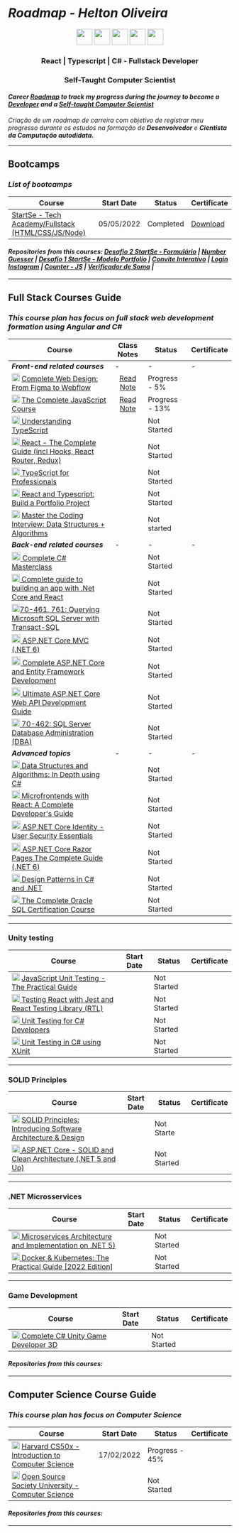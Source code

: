 # <i> Roadmap - Helton Oliveira</i>
<div align="center"> <img width="36px" src="https://cdn.iconscout.com/icon/free/png-256/javascript-2752148-2284965.png"> <img width="36px" src="https://upload.wikimedia.org/wikipedia/commons/thumb/4/4c/Typescript_logo_2020.svg/1200px-Typescript_logo_2020.svg.png"> <img width="36px" src="https://upload.wikimedia.org/wikipedia/commons/thumb/a/a7/React-icon.svg/2300px-React-icon.svg.png"> <img width="36px" src="https://upload.wikimedia.org/wikipedia/commons/thumb/e/ee/.NET_Core_Logo.svg/1200px-.NET_Core_Logo.svg.png"> <img width="36px" src="https://static.cloud-boxloja.com/lojas/wyfyg/produtos/e3a5cbf1-f38e-4b2d-9263-d2216fd778f0.jpg"></div>

<div align="center">

### React | Typescript | C# - Fullstack Developer
### Self-Taught Computer Scientist
</div>


#### <i>Career <u>Roadmap</u> to track my progress during the journey to become a <u>Developer</u> and a <u>Self-taught Computer Scientist</u></i>
<i>Criação de um roadmap de carreira com objetivo de registrar meu progresso durante os estudos na formação de <b>Desenvolvedor</b> e <b>Cientista da Computação autodidata.</b><br></i>

------

## Bootcamps

### <i>List of bootcamps</i>

<div align="center">

|  Course |  Start Date | Status | Certificate |
| ------------ | ------------ | ------------ | ------------ |
|<a href="https://www.startse.com/?utm_term=startse&utm_campaign=Search_Institucional_StartSe&utm_source=adwords&utm_medium=ppc&hsa_acc=5481106700&hsa_cam=9309368784&hsa_grp=89353845050&hsa_ad=532283270377&hsa_src=g&hsa_tgt=aud-1188339340525:kwd-378518100877&hsa_kw=startse&hsa_mt=p&hsa_net=adwords&hsa_ver=3&gclid=Cj0KCQjwhqaVBhCxARIsAHK1tiNJknBSuiuY8FzkKSMqRU2F6w4VBTM_96S7u2s2FUVQl_BnQnn-DmgaAj41EALw_wcB">StartSe - Tech Academy/Fullstack (HTML/CSS/JS/Node)</a>  |  05/05/2022 |  Completed | <a href="https://drive.google.com/file/d/1TnEnpndXo6PMqO1t4i77BiNCJuL0xfvG/view?usp=sharing">Download</a>    |


</div>

#### <i>Repositories from this courses: <a href="https://github.com/Holiv/startse-desafio-2">Desafio 2 StartSe - Formulário</a> | <a href="https://github.com/Holiv/number-guesser-js">Number Guesser</a> | <a href="https://github.com/Holiv/modelo-portfolio-startse">Desafio 1 StartSe - Modelo Portfolio</a> | <a href="https://github.com/Holiv/convite-aniversario-js">Convite Interativo</a> | <a href="https://github.com/Holiv/login-instagram-dio">Login Instagram</a> | <a href="https://github.com/Holiv/js-beginner-counter">Counter - JS</a> | <a href="https://github.com/Holiv/js-beginner-verificador-soma">Verificador de Soma</a> |
 </i>

------

## Full Stack Courses Guide

### <i>This course plan has focus on full stack web development formation using Angular and C#</i>

<div align="center">

|  Course |  Class Notes | Status | Certificate |
| ------------ | ------------ | ------------ | ------------ |
|  <i><b>Front-end related courses</b></i>  | -| - | - |
| <img width="18px" src="https://cdn-icons-png.flaticon.com/512/5968/5968705.png"> <a href="https://www.udemy.com/course/freelance-web-design-from-design-to-development-to-making-money/learn/lecture/16279960?start=15">Complete Web Design: From Figma to Webflow</a>  | <div align='center'><a href='./Notes/The Complete JavaScript Course/The Complete JavaScript Course.md'>Read Note</a></div>  | Progress - 5%  |
| <img width="18px" src="https://cdn.iconscout.com/icon/free/png-256/javascript-2752148-2284965.png"> <a href="https://www.udemy.com/course/the-complete-javascript-course/learn/lecture/22628657?start=0">The Complete JavaScript Course</a>  | <div align='center'><a href='./Notes/The Complete JavaScript Course/The Complete JavaScript Course.md'> Read Note</a></div>  | Progress - 13% |
| <img width="18px" src="https://upload.wikimedia.org/wikipedia/commons/thumb/4/4c/Typescript_logo_2020.svg/1200px-Typescript_logo_2020.svg.png"><a href=""> Understanding TypeScript</a>   |  |  Not Started |
| <img width="18px" src="https://upload.wikimedia.org/wikipedia/commons/thumb/a/a7/React-icon.svg/2300px-React-icon.svg.png"><a href="https://www.udemy.com/course/react-the-complete-guide-incl-redux/"> React - The Complete Guide (incl Hooks, React Router, Redux)</a>   |   |  Not Started |
|  <img width="18px" src="https://upload.wikimedia.org/wikipedia/commons/thumb/4/4c/Typescript_logo_2020.svg/1200px-Typescript_logo_2020.svg.png"><a href=""> TypeScript for Professionals</a>  |   |  Not Started |
| <img width="18px" src="https://upload.wikimedia.org/wikipedia/commons/thumb/a/a7/React-icon.svg/2300px-React-icon.svg.png"><a href="https://www.udemy.com/course/react-and-typescript-build-a-portfolio-project/"> React and Typescript: Build a Portfolio Project</a>   |   |  Not Started |
| <img width="18px" src="https://cdn.iconscout.com/icon/free/png-256/javascript-2752148-2284965.png"> <a href="https://www.udemy.com/course/master-the-coding-interview-data-structures-algorithms/">Master the Coding Interview: Data Structures + Algorithms</a>  |   | Not started |
|  <i><b>Back-end related courses</b></i>  | -| - | - |
| <img width="20px" src="https://static.cloud-boxloja.com/lojas/wyfyg/produtos/e3a5cbf1-f38e-4b2d-9263-d2216fd778f0.jpg"><a href="https://www.udemy.com/course/complete-csharp-masterclass/"> Complete C# Masterclass</a>   |   |  Not Started |
| <img width="18px" src="https://upload.wikimedia.org/wikipedia/commons/thumb/a/a7/React-icon.svg/2300px-React-icon.svg.png"><a href="https://www.udemy.com/course/complete-guide-to-building-an-app-with-net-core-and-react/"> Complete guide to building an app with .Net Core and React</a>   |   | Not Started  |
| <img width="18px" src="https://cdn2.iconfinder.com/data/icons/programming-50/64/206_programming-sql-data-database-512.png"><a href="https://www.udemy.com/course/70-461-session-2-querying-microsoft-sql-server-2012/">70-461, 761: Querying Microsoft SQL Server with Transact-SQL</a>   |   |  Not Started |
| <img width="20px" src="https://upload.wikimedia.org/wikipedia/commons/thumb/e/ee/.NET_Core_Logo.svg/1200px-.NET_Core_Logo.svg.png"><a href="https://www.youtube.com/watch?v=hZ1DASYd9rk&t=4s&ab_channel=freeCodeCamp.org"> ASP.NET Core MVC (.NET 6) </a>   |   |  Not Started |
| <img width="20px" src="https://upload.wikimedia.org/wikipedia/commons/thumb/e/ee/.NET_Core_Logo.svg/1200px-.NET_Core_Logo.svg.png"><a href="https://www.udemy.com/course/complete-aspnet-core-31-and-entity-framework-development/"> Complete ASP.NET Core and Entity Framework Development</a>   |   |  Not Started |
| <img width="20px" src="https://upload.wikimedia.org/wikipedia/commons/thumb/e/ee/.NET_Core_Logo.svg/1200px-.NET_Core_Logo.svg.png"><a href="https://www.udemy.com/course/ultimate-aspnet-5-web-api-development-guide/"> Ultimate ASP.NET Core Web API Development Guide</a>   |   |  Not Started |
| <img width="18px" src="https://cdn2.iconfinder.com/data/icons/programming-50/64/206_programming-sql-data-database-512.png"><a href="https://www.udemy.com/course/70-462-sql-server-database-administration-dba/"> 70-462: SQL Server Database Administration (DBA)</a>  |   | Not Started  |
| <i><b>Advanced topics</b></i>| -| - | - |
| <img width="18px" src="https://static.cloud-boxloja.com/lojas/wyfyg/produtos/e3a5cbf1-f38e-4b2d-9263-d2216fd778f0.jpg"><a href="https://www.udemy.com/course/data-structures-and-algorithms-in-depth-using-c-sharp/"> Data Structures and Algorithms: In Depth using C#</a>   |   | Not Started  |
| <img width="18px" src="https://upload.wikimedia.org/wikipedia/commons/thumb/a/a7/React-icon.svg/2300px-React-icon.svg.png"><a href="https://www.udemy.com/course/microfrontend-course/"> Microfrontends with React: A Complete Developer's Guide</a>   |   | Not Started  |
| <img width="20px" src="https://upload.wikimedia.org/wikipedia/commons/thumb/e/ee/.NET_Core_Logo.svg/1200px-.NET_Core_Logo.svg.png"><a href="https://www.udemy.com/course/aspnet-core-identity-authentication-and-authorization/"> ASP.NET Core Identity - User Security Essentials</a>   |   |  Not Started |
| <img width="20px" src="https://upload.wikimedia.org/wikipedia/commons/thumb/e/ee/.NET_Core_Logo.svg/1200px-.NET_Core_Logo.svg.png"><a href="https://www.udemy.com/course/advanced-aspnet-core-3-razor-pages/"> ASP.NET Core Razor Pages The Complete Guide (.NET 6)</a>   |   |  Not Started |
|  <img width="18px" src="https://static.cloud-boxloja.com/lojas/wyfyg/produtos/e3a5cbf1-f38e-4b2d-9263-d2216fd778f0.jpg"><a href="https://www.udemy.com/course/design-patterns-csharp-dotnet/"> Design Patterns in C# and .NET</a>  |   |  Not Started |
|  <img width="18px" src="https://cdn2.iconfinder.com/data/icons/programming-50/64/206_programming-sql-data-database-512.png"><a href="https://www.udemy.com/course/the-complete-oracle-sql-certification-course/"> The Complete Oracle SQL Certification Course</a>  |   | Not Started  |
</div>

------

### Unity testing
<div align="center">

|  Course |  Start Date | Status | Certificate |
| ------------ | ------------ | ------------ | ------------ |
| <img width="18px" src="https://cdn.iconscout.com/icon/free/png-256/javascript-2752148-2284965.png"> <a href="https://www.udemy.com/course/javascript-unit-testing-the-practical-guide/">JavaScript Unit Testing - The Practical Guide</a>  |   |  Not Started |
| <img width="18px" src="https://upload.wikimedia.org/wikipedia/commons/thumb/a/a7/React-icon.svg/2300px-React-icon.svg.png"><a href="https://www.udemy.com/course/react-testing-library/"> Testing React with Jest and React Testing Library (RTL)</a>   |   |  Not Started |
|  <img width="18px" src="https://static.cloud-boxloja.com/lojas/wyfyg/produtos/e3a5cbf1-f38e-4b2d-9263-d2216fd778f0.jpg"><a href="https://www.udemy.com/course/unit-testing-csharp/"> Unit Testing for C# Developers</a>  |   |  Not Started |
|  <img width="18px" src="https://static.cloud-boxloja.com/lojas/wyfyg/produtos/e3a5cbf1-f38e-4b2d-9263-d2216fd778f0.jpg"><a href="https://www.youtube.com/watch?v=ub3P8c87cwk&ab_channel=IAmTimCorey">  Unit Testing in C# using XUnit</a>  |   |  Not Started 
</div>

------
### SOLID Principles
<div align="center">

|  Course |  Start Date | Status | Certificate |
| ------------ | ------------ | ------------ | ------------ |
| <img width="18px" src="https://miro.medium.com/max/1400/1*XOMTPWTpDLypkp079p9XXg.png"> <a href="https://www.udemy.com/course/solid-design/">SOLID Principles: Introducing Software Architecture & Design</a>  |   |  Not Starte  |
|  <img width="18px" src="https://upload.wikimedia.org/wikipedia/commons/thumb/e/ee/.NET_Core_Logo.svg/1200px-.NET_Core_Logo.svg.png"><a href="https://www.udemy.com/course/aspnet-core-solid-and-clean-architecture-net-5-and-up/"> ASP.NET Core - SOLID and Clean Architecture (.NET 5 and Up)</a>  |   |  Not Started |

</div>

------
### .NET Microsservices
<div align="center">

|  Course |  Start Date | Status | Certificate |
| ------------ | ------------ | ------------ | ------------ |
|  <img width="18px" src="https://upload.wikimedia.org/wikipedia/commons/thumb/e/ee/.NET_Core_Logo.svg/1200px-.NET_Core_Logo.svg.png"><a href="https://www.udemy.com/course/microservices-architecture-and-implementation-on-dotnet/"> Microservices Architecture and Implementation on .NET 5)</a>  |   |  Not Started |
|  <img width="18px" src="https://cdn-icons-png.flaticon.com/512/919/919853.png"><a href="https://www.udemy.com/course/docker-kubernetes-the-practical-guide/"> Docker & Kubernetes: The Practical Guide [2022 Edition]</a>  |   |  Not Started |

</div>

------
### Game Development
<div align="center">

|  Course |  Start Date | Status | Certificate |
| ------------ | ------------ | ------------ | ------------ |
|  <img width="18px" src="https://static.cloud-boxloja.com/lojas/wyfyg/produtos/e3a5cbf1-f38e-4b2d-9263-d2216fd778f0.jpg"><a href="https://www.udemy.com/course/unitycourse2/"> Complete C# Unity Game Developer 3D</a>  |   |  Not Started |

</div>

#### <i>Repositories from this courses: </i>

------

## Computer Science Course Guide

### <i>This course plan has focus on Computer Science</i>
<div align="center">

|  Course |  Start Date | Status | Certificate |
| ------------ | ------------ | ------------ | ------------ |
| <img width="18px" src="https://images-na.ssl-images-amazon.com/images/I/414HXNGKVhL.png"> <a href="https://cs50.harvard.edu/x/2022/">Harvard CS50x - Introduction to Computer Science</a>  |  17/02/2022 |  Progress - 45%  |
| <img width="18px" src="https://camo.githubusercontent.com/571d23edad9da0a656fdf95f6483ac63585ea09542b7620749880627b4b2161e/68747470733a2f2f692e696d6775722e636f6d2f6b5959435874432e706e67"> <a href="https://github.com/ossu/computer-science">Open Source Society University - Computer Science</a>  |   | Not Started  |
</div>

#### <i>Repositories from this courses: </i>
------

